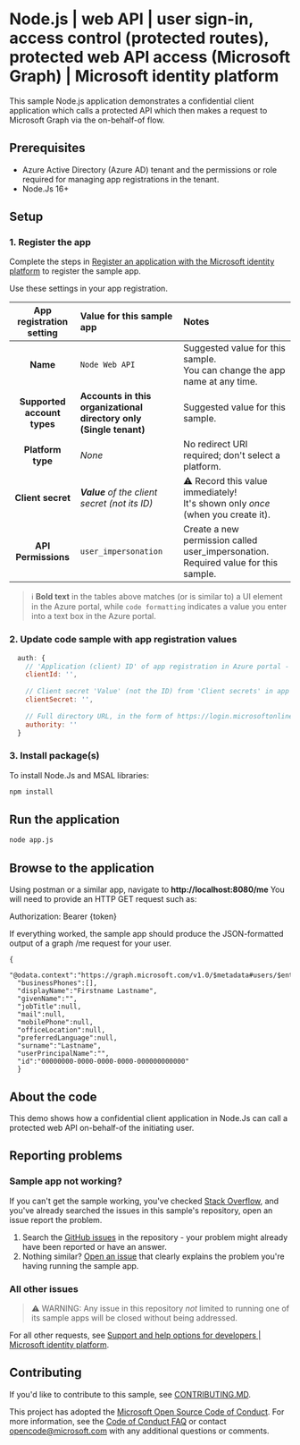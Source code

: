 <!-- Keeping yaml frontmatter commented out for now
---
# Metadata required by https://docs.microsoft.com/samples/browse/
# Metadata properties: https://review.docs.microsoft.com/help/contribute/samples/process/onboarding?branch=main#add-metadata-to-readme
languages:
- Node.js
page_type: sample
name: "Node.Js application that makes a request to the Graph API from a protected API on behalf of a user"
description: "This sample Node.Js application shows a confidential client application which calls a protected API which make a request to Microsoft Graph using the on-behalf-of flow."
products:
- azure
- azure-active-directory
- ms-graph
urlFragment: ms-identity-docs-code-api-nodejs
---
-->

# Node.js | web API | user sign-in, access control (protected routes), protected web API access (Microsoft Graph) | Microsoft identity platform

<!-- Build badges here
![Build passing.](https://img.shields.io/badge/build-passing-brightgreen.svg) ![Code coverage.](https://img.shields.io/badge/coverage-100%25-brightgreen.svg) ![License.](https://img.shields.io/badge/license-MIT-green.svg)
-->

This sample Node.js application demonstrates a confidential client application which calls a protected API which then makes a request to Microsoft Graph via the on-behalf-of flow.

## Prerequisites

- Azure Active Directory (Azure AD) tenant and the permissions or role required for managing app registrations in the tenant.
- Node.Js 16+

## Setup

### 1. Register the app

Complete the steps in [Register an application with the Microsoft identity platform](https://docs.microsoft.com/azure/active-directory/develop/quickstart-register-app) to register the sample app.

Use these settings in your app registration.

| App registration <br/> setting    | Value for this sample app                                                    | Notes                                                                                              |
|:---------------------------------:|:-----------------------------------------------------------------------------|:---------------------------------------------------------------------------------------------------|
| **Name**                          | `Node Web API`                                                               | Suggested value for this sample. <br/> You can change the app name at any time.                    |
| **Supported account types**       | **Accounts in this organizational directory only (Single tenant)**           | Suggested value for this sample.                                                                   |
| **Platform type**                 | _None_                                                                      | No redirect URI required; don't select a platform.                                                                    |
| **Client secret**                 | _**Value** of the client secret (not its ID)_                                | :warning: Record this value immediately! <br/> It's shown only _once_ (when you create it).        |
| **API Permissions**               | `user_impersonation`                                                         | Create a new permission called user_impersonation.  Required value for this sample.      |


> :information_source: **Bold text** in the tables above matches (or is similar to) a UI element in the Azure portal, while `code formatting` indicates a value you enter into a text box in the Azure portal.



### 2. Update code sample with app registration values

```javascript
  auth: {
    // 'Application (client) ID' of app registration in Azure portal - this value is a GUID
    clientId: '',
    
    // Client secret 'Value' (not the ID) from 'Client secrets' in app registration in Azure portal
    clientSecret: '',
    
    // Full directory URL, in the form of https://login.microsoftonline.com/<tenant>
    authority: ''
  }
```



### 3. Install package(s)

To install Node.Js and MSAL libraries:

```bash
npm install
```

## Run the application

```bash
node app.js
```

## Browse to the application

Using postman or a similar app, navigate to **http://localhost:8080/me**
You will need to provide an HTTP GET request such as:

Authorization: Bearer {token}


If everything worked, the sample app should produce the JSON-formatted output of a graph /me request for your user.

```console
{
  "@odata.context":"https://graph.microsoft.com/v1.0/$metadata#users/$entity",
  "businessPhones":[],
  "displayName":"Firstname Lastname",
  "givenName":"",
  "jobTitle":null,
  "mail":null,
  "mobilePhone":null,
  "officeLocation":null,
  "preferredLanguage":null,
  "surname":"Lastname",
  "userPrincipalName":"",
  "id":"00000000-0000-0000-0000-000000000000"
  }
```



## About the code

This demo shows how a confidential client application in Node.Js can call a protected web API on-behalf-of the initiating user.


## Reporting problems

### Sample app not working?

If you can't get the sample working, you've checked [Stack Overflow](http://stackoverflow.com/questions/tagged/msal), and you've already searched the issues in this sample's repository, open an issue report the problem.

1. Search the [GitHub issues](../../issues) in the repository - your problem might already have been reported or have an answer.
1. Nothing similar? [Open an issue](../../issues/new) that clearly explains the problem you're having running the sample app.

### All other issues

> :warning: WARNING: Any issue in this repository _not_ limited to running one of its sample apps will be closed without being addressed.

For all other requests, see [Support and help options for developers | Microsoft identity platform](https://docs.microsoft.com/azure/active-directory/develop/developer-support-help-options).

## Contributing

If you'd like to contribute to this sample, see [CONTRIBUTING.MD](/CONTRIBUTING.md).

This project has adopted the [Microsoft Open Source Code of Conduct](https://opensource.microsoft.com/codeofconduct/). For more information, see the [Code of Conduct FAQ](https://opensource.microsoft.com/codeofconduct/faq/) or contact [opencode@microsoft.com](mailto:opencode@microsoft.com) with any additional questions or comments.
